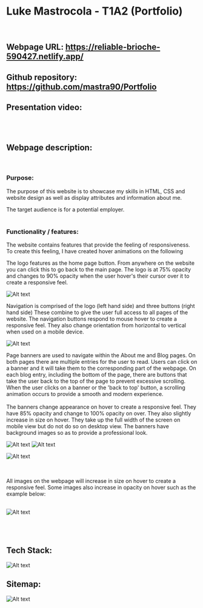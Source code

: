 # Luke Mastrocola - T1A2 (Portfolio)
<br>

## Webpage URL: https://reliable-brioche-590427.netlify.app/

## Github repository: https://github.com/mastra90/Portfolio

## Presentation video:

<br>
<br>

## Webpage description:
<br>

### Purpose:

The purpose of this website is to showcase my skills in HTML, CSS and website design as well as display attributes and information about me. 

The target audience is for a potential employer.
<br>
<br>

### Functionality / features:

The website contains features that provide the feeling of responsiveness.
To create this feeling, I have created hover animations on the following


The logo features as the home page button. From anywhere on the website you can click this to go back to the main page.
The logo is at 75% opacity and changes to 90% opacity when the user hover's their cursor over it to create a responsive feel.

![Alt text](../../../../../../../../C:/Users/lukej/Documents/coder-acadamy/term-1/assignments/portfolio/Images/Screenshots/logo.png)


Navigation is comprised of the logo (left hand side) and three buttons (right hand side) These combine to give the user full access to all pages of the website. The navigation buttons respond to mouse hover to create a responsive feel. They also change orientation from horizontal to vertical when used on a mobile device.

![Alt text](../../../../../../../../C:/Users/lukej/Documents/coder-acadamy/term-1/assignments/portfolio/Images/Screenshots/navigation.jpg)


Page banners are used to navigate within the About me and Blog pages. 
On both pages there are multiple entries for the user to read. Users can click on a banner and it will take them to the corresponding part of the webpage. On each blog entry, including the bottom of the page, there are buttons that take the user back to the top of the page to prevent excessive scrolling. When the user clicks on a banner or the 'back to top' button, a scrolling animation occurs to provide a smooth and modern experience.
<br>
<br>
The banners change appearance on hover to create a responsive feel. They have 85% opacity and change to 100% opacity on over. They also slightly increase in size on hover. They take up the full width of the screen on mobile view but do not do so on desktop view. The banners have background images so as to provide a professional look. 

![Alt text](../../../../../../../../C:/Users/lukej/Documents/coder-acadamy/term-1/assignments/portfolio/Images/Screenshots/banner-desktop.jpg) ![Alt text](../../../../../../../../C:/Users/lukej/Documents/coder-acadamy/term-1/assignments/portfolio/Images/Screenshots/back-to-top.jpg)


![Alt text](../../../../../../../../C:/Users/lukej/Documents/coder-acadamy/term-1/assignments/portfolio/Images/Screenshots/banner-mobile.jpg) 


<br>
<br>
All images on the webpage will increase in size on hover to create a responsive feel. Some images also increase in opacity on hover such as the example below:
<br>
<br>

![Alt text](../../../../../../../../C:/Users/lukej/Documents/coder-acadamy/term-1/assignments/portfolio/Images/Screenshots/image-hover.jpg)
<br>
<br>
<br>
<br>

## Tech Stack:
![Alt text](../../../../../../../../C:/Users/lukej/Documents/coder-acadamy/term-1/assignments/portfolio/Images/Tech%20Stack.png)

## Sitemap:

![Alt text](../../../../../../../../C:/Users/lukej/Documents/coder-acadamy/term-1/assignments/portfolio/Images/Sitemap.png)

<br>
<br>
<br>
<br>
<br>
<br>
<br>
<br>






